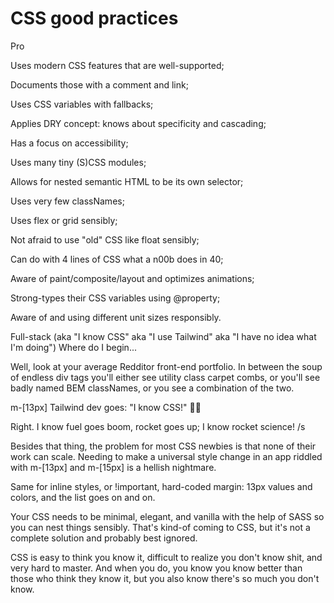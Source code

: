 # CSS good practices

Pro

Uses modern CSS features that are well-supported;

Documents those with a comment and link;

Uses CSS variables with fallbacks;

Applies DRY concept: knows about specificity and cascading;

Has a focus on accessibility;

Uses many tiny (S)CSS modules;

Allows for nested semantic HTML to be its own selector;

Uses very few classNames;

Uses flex or grid sensibly;

Not afraid to use "old" CSS like float sensibly;

Can do with 4 lines of CSS what a n00b does in 40;

Aware of paint/composite/layout and optimizes animations;

Strong-types their CSS variables using @property;

Aware of and using different unit sizes responsibly.

Full-stack (aka "I know CSS" aka "I use Tailwind" aka "I have no idea what I'm doing")
Where do I begin...

Well, look at your average Redditor front-end portfolio. In between the soup of endless div tags you'll either see utility class carpet combs, or you'll see badly named BEM classNames, or you see a combination of the two.

m-[13px]
Tailwind dev goes: "I know CSS!" 😮‍💨

Right. I know fuel goes boom, rocket goes up; I know rocket science! /s

Besides that thing, the problem for most CSS newbies is that none of their work can scale. Needing to make a universal style change in an app riddled with m-[13px] and m-[15px] is a hellish nightmare.

Same for inline styles, or !important, hard-coded margin: 13px values and colors, and the list goes on and on.

Your CSS needs to be minimal, elegant, and vanilla with the help of SASS so you can nest things sensibly. That's kind-of coming to CSS, but it's not a complete solution and probably best ignored.

CSS is easy to think you know it, difficult to realize you don't know shit, and very hard to master. And when you do, you know you know better than those who think they know it, but you also know there's so much you don't know.
